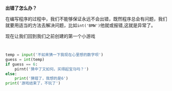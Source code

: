 **出错了怎么办？**

在编写程序的过程中，我们不能够保证永远不会出错，既然程序总会有问题，我们就要用适当的方法去解决问题，比如`int('BMW')`他就或报错,这就是异常了。

现在让我们回到我们之前创建的第一个小游戏

```py


temp = input('不如来猜一下我现在心里想的数字呗')
guess = int(temp)
if guess == 6:
    pirnt('猜中了又如何，买得起宝马吗？')
else:
    print('猜错了，我想的是6')
print('游戏结束了，不玩了')

```


